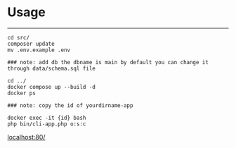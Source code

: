 # Usage
______
```console
cd src/
composer update
mv .env.example .env

### note: add db the dbname is main by default you can change it through data/schema.sql file

cd ../
docker compose up --build -d 
docker ps

### note: copy the id of yourdirname-app

docker exec -it {id} bash
php bin/cli-app.php o:s:c
```
[localhost:80/](http://localhost:80/)
